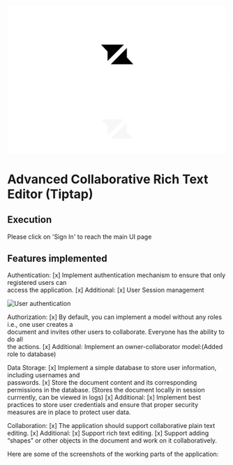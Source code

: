 <p align="center">
  <a href="https://liveblocks.io#gh-light-mode-only">
    <img src="https://raw.githubusercontent.com/liveblocks/liveblocks/main/.github/assets/header-light.svg" alt="Liveblocks" />
  </a>
  <a href="https://liveblocks.io#gh-dark-mode-only">
    <img src="https://raw.githubusercontent.com/liveblocks/liveblocks/main/.github/assets/header-dark.svg" alt="Liveblocks" />
  </a>
</p>

# Advanced Collaborative Rich Text Editor (Tiptap)

## Execution

Please click on 'Sign In' to reach the main UI page

## Features implemented
Authentication:
[x] Implement authentication mechanism to ensure that only registered users can <br/>
access the application.
[x] Additional:
  [x] User Session management

![User authentication](https://ibb.co/qnC0dMz")


Authorization:
[x] By default, you can implement a model without any roles i.e., one user creates a <br/>
document and invites other users to collaborate. Everyone has the ability to do all <br/>
the actions.
[x] Additional: Implement an owner-collaborator model:(Added role to database)


Data Storage:
[x] Implement a simple database to store user information, including usernames and <br/>
passwords.
[x] Store the document content and its corresponding permissions in the database. (Stores the document locally in session currrently, can be viewed in logs)
[x] Additional:
   [x] Implement best practices to store user credentials and ensure that proper
security measures are in place to protect user data.

Collaboration:
[x] The application should support collaborative plain text editing.
[x] Additional:
[x] Support rich text editing.
[x] Support adding “shapes” or other objects in the document and work on it
collaboratively.



Here are some of the screenshots of the working parts of the application:

